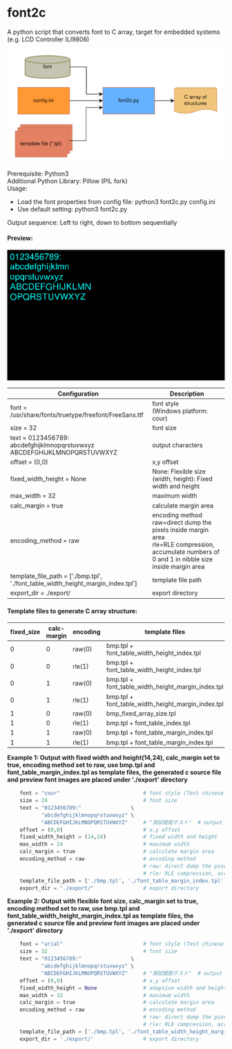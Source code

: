 # font2c
A python script that converts font to C array, target for embedded systems (e.g. LCD Controller ILI9806)

![Flow diagram](img/font2c_flow.png)

Prerequisite: Python3<br/>
Additional Python Library: Pillow (PIL fork)<br/>
Usage:<br/>
 - Load the font properties from config file: python3 font2c.py config.ini<br/>
 - Use default setting: python3 font2c.py

Output sequence: Left to right, down to bottom sequentially

#### Preview:
![Preview Screen Capture](img/screen_cap.png)

| Configuration | Description |
|       ---     |     ---     |
| font = /usr/share/fonts/truetype/freefont/FreeSans.ttf | font style <br/>(Windows platform: cour)          |
| size = 32                       | font size                                                                |
| text = 0123456789:<br/>abcdefghijklmnopqrstuvwxyz<br/>ABCDEFGHIJKLMNOPQRSTUVWXYZ | output characters       |
| offset = (0,0)                  | x,y offset                                                               |
| fixed_width_height = None       | None: Flexible size<br/>(width, height): Fixed width and height          | 
| max_width = 32                  | maximum width                                                            |
| calc_margin = true              | calculate margin area                                                    |
| encoding_method = raw           | encoding method<br/>raw=direct dump the pixels inside margin area<br/>rle=RLE compression, accumulate numbers of 0 and 1 in nibble size inside margin area<br/> |
| template_file_path = ['./bmp.tpl', <br/>'./font_table_width_height_margin_index.tpl'] | template file path |
| export_dir = ./export/          | export directory                                                         |

#### Template files to generate C array structure:
| fixed_size | calc-margin | encoding | template files                                     |
|    ---     |    ---      |    ---   |                                   ---              |
|      0     |      0      |  raw(0)  | bmp.tpl + font_table_width_height_index.tpl        |
|      0     |      0      |  rle(1)  | bmp.tpl + font_table_width_height_index.tpl        |
|      0     |      1      |  raw(0)  | bmp.tpl + font_table_width_height_margin_index.tpl |
|      0     |      1      |  rle(1)  | bmp.tpl + font_table_width_height_margin_index.tpl |
|      1     |      0      |  raw(0)  | bmp_fixed_array_size.tpl                           |
|      1     |      0      |  rle(1)  | bmp.tpl + font_table_index.tpl                     |
|      1     |      1      |  raw(0)  | bmp.tpl + font_table_margin_index.tpl              |
|      1     |      1      |  rle(1)  | bmp.tpl + font_table_margin_index.tpl              |


**Example 1: Output with fixed width and height(14,24), calc_margin set to true, encoding method set to raw, use bmp.tpl and font_table_margin_index.tpl as template files, the generated c source file and preview font images are placed under './export' directory**
```python
    font = "cour"                           # font style (Test chinese font: kaiu)
    size = 24                               # font size
    text = "0123456789:"                \
           "abcdefghijklmnopqrstuvwxyz" \
           "ABCDEFGHIJKLMNOPQRSTUVWXYZ"     # "測試間距テスト"  # output which symbol
    offset = (0,0)                          # x,y offset
    fixed_width_height = (14,24)            # fixed width and height
    max_width = 24                          # maximum width
    calc_margin = true                      # calculate margin area
    encoding_method = raw                   # encoding method
                                            # raw: direct dump the pixels inside margin area
                                            # rle: RLE compression, accumulate numbers of 0 and 1 in nibble size inside margin area
    template_file_path = ['./bmp.tpl', './font_table_margin_index.tpl'] # template file path
    export_dir = "./export/"                # export directory
```

**Example 2: Output with flexible font size, calc_margin set to true, encoding method set to raw, use bmp.tpl and font_table_width_height_margin_index.tpl as template files, the generated c source file and preview font images are placed under './export' directory**
```python
    font = "arial"                          # font style (Test chinese font: kaiu)
    size = 32                               # font size
    text = "0123456789:"                \
           "abcdefghijklmnopqrstuvwxyz" \
           "ABCDEFGHIJKLMNOPQRSTUVWXYZ"     # "測試間距テスト"  # output which symbol
    offset = (0,0)                          # x,y offset
    fixed_width_height = None               # adaptive width and height
    max_width = 32                          # maximum width
    calc_margin = true                      # calculate margin area
    encoding_method = raw                   # encoding method
                                            # raw: direct dump the pixels inside margin area
                                            # rle: RLE compression, accumulate numbers of 0 and 1 in nibble size inside margin area
    template_file_path = ['./bmp.tpl', './font_table_width_height_margin_index.tpl']# template file path
    export_dir = './export/'                # export directory
```
